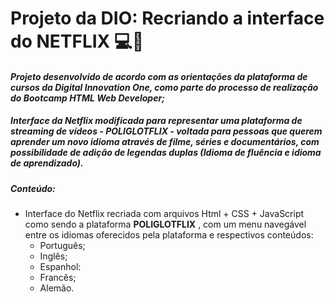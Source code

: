 # Projeto da DIO: Recriando a interface do NETFLIX :computer::movie_camera:

#### _Projeto desenvolvido de acordo com as orientações da plataforma de cursos da Digital Innovation One, como parte do processo de realização do Bootcamp HTML Web Developer;_

##### Interface da Netflix modificada para representar uma plataforma de streaming de vídeos -  POLIGLOTFLIX - voltada para pessoas que querem aprender um novo idioma através de filme, séries e documentários, com possibilidade de adição de legendas duplas (Idioma de fluência e idioma de aprendizado).

##### Conteúdo:

* Interface do Netflix recriada com arquivos Html + CSS + JavaScript como sendo a plataforma **POLIGLOTFLIX** , com um menu navegável entre os idiomas oferecidos pela plataforma e respectivos conteúdos:
  * Português;
  * Inglês;
  * Espanhol:
  * Francês;
  * Alemão.



